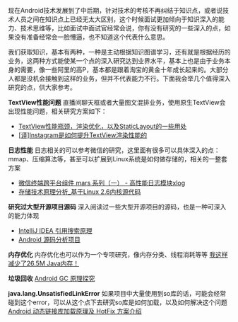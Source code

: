 
现在Android技术发展到了中后期，针对技术的考核不再纠结于知识点，或者说技术人员之间在知识点上已经无太大区别，这个时候面试更加倾向于知识深入的能力、技术思维等，比如面试中面试官经常会说，你有没有研究的一些深入的点，如果没有准备经常会一脸懵逼，也不知道这个代表什么意思。

我们获取知识，基本有两种，一种是主动根据知识图谱学习，还有就是根据经历的业务，这两种方式能使某一个点的深入研究达到业界水平，基本上也是由于业务本身的需要，像一些阿里的高P，基本都是跟着淘宝的黄金十年成长起来的。大部分人都是没机会接触到这样的业务，但并不代表能力不行。下面我会举几个值得深入研究的点，供大家参考。

**TextView性能问题**
直播间聊天框或者大量图文混排业务，使用原生TextView会出现性能问题，相关研究方案如下：
- [TextView性能瓶颈，渲染优化，以及StaticLayout的一些用处](https://www.jianshu.com/p/9f7f9213bff8)
- [[译]Instagram是如何提升TextView渲染性能的](http://codethink.me/2015/04/23/improving-comment-rendering-on-android/)

**日志性能**
日志相关的可以参考微信的研究，这里面有很多可以具体深入的点：mmap、压缩算法等，甚至可以扩展到Linux系统是如何做存储的，相关的一整套方案
- [微信终端跨平台组件 mars 系列（一） - 高性能日志模块xlog](https://mp.weixin.qq.com/s/cnhuEodJGIbdodh0IxNeXQ)
- [存储技术原理分析_基于Linux 2.6内核源代码](https://download.csdn.net/download/wanruoqingkong/9510593)

**研究过大型开源项目源码**
深入阅读过一些大型开源项目的源码，也是一种可深入的能力体现
- [IntelliJ IDEA 引用搜索原理](http://www.jackywang.tech/2018/05/22/IntelliJ%20IDE%20%E6%90%9C%E7%B4%A2%E5%BC%95%E7%94%A8%E5%A6%82%E4%BD%95%E5%AE%9E%E7%8E%B0%EF%BC%9F/)
- [Android 源码分析项目](https://github.com/BeesAndroid/BeesAndroid)

**内存优化**
内存优化也可以作为一个专项研究，像内存分类、线程消耗等等
[我这样减少了26.5M Java内存！](https://mp.weixin.qq.com/s?__biz=MzA3NjA3NTI5Mg==&mid=2656330117&idx=1&sn=a304224af107ab97a6dfc8e04e153bef&chksm=84c619f6b3b190e08796ba9448d8e23e92b9977e1c12845457b27b3cb6e824d455ab7759e400&scene=21#wechat_redirect)

**垃圾回收**
[Android GC 原理探究](https://mp.weixin.qq.com/s/CUU3Ml394H_fkabhNNX32Q)

**java.lang.UnsatisfiedLinkError**
如果项目中大量使用到so库的话，可能会经常碰到这个error，可以从这个点下去研究so库是如何加载，以及如何解决这个问题
[Android 动态链接库加载原理及 HotFix 方案介绍](https://mp.weixin.qq.com/s/wvt3NABA-NnQxpbcxhAGiA)